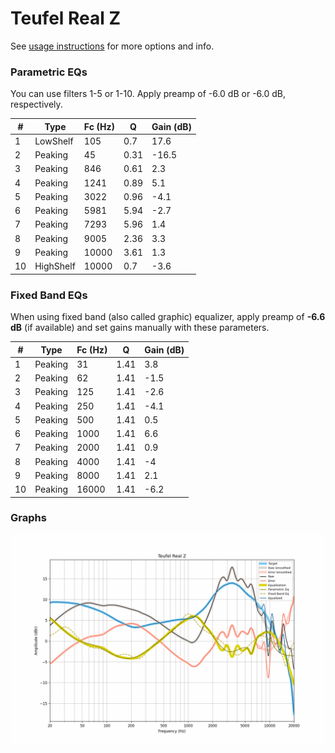 # Teufel Real Z
See [usage instructions](https://github.com/jaakkopasanen/AutoEq#usage) for more options and info.

### Parametric EQs
You can use filters 1-5 or 1-10. Apply preamp of -6.0 dB or -6.0 dB, respectively.

|   # | Type      |   Fc (Hz) |    Q |   Gain (dB) |
|-----|-----------|-----------|------|-------------|
|   1 | LowShelf  |       105 | 0.7  |        17.6 |
|   2 | Peaking   |        45 | 0.31 |       -16.5 |
|   3 | Peaking   |       846 | 0.61 |         2.3 |
|   4 | Peaking   |      1241 | 0.89 |         5.1 |
|   5 | Peaking   |      3022 | 0.96 |        -4.1 |
|   6 | Peaking   |      5981 | 5.94 |        -2.7 |
|   7 | Peaking   |      7293 | 5.96 |         1.4 |
|   8 | Peaking   |      9005 | 2.36 |         3.3 |
|   9 | Peaking   |     10000 | 3.61 |         1.3 |
|  10 | HighShelf |     10000 | 0.7  |        -3.6 |

### Fixed Band EQs
When using fixed band (also called graphic) equalizer, apply preamp of **-6.6 dB** (if available) and set gains manually with these parameters.

|   # | Type    |   Fc (Hz) |    Q |   Gain (dB) |
|-----|---------|-----------|------|-------------|
|   1 | Peaking |        31 | 1.41 |         3.8 |
|   2 | Peaking |        62 | 1.41 |        -1.5 |
|   3 | Peaking |       125 | 1.41 |        -2.6 |
|   4 | Peaking |       250 | 1.41 |        -4.1 |
|   5 | Peaking |       500 | 1.41 |         0.5 |
|   6 | Peaking |      1000 | 1.41 |         6.6 |
|   7 | Peaking |      2000 | 1.41 |         0.9 |
|   8 | Peaking |      4000 | 1.41 |        -4   |
|   9 | Peaking |      8000 | 1.41 |         2.1 |
|  10 | Peaking |     16000 | 1.41 |        -6.2 |

### Graphs
![](./Teufel%20Real%20Z.png)
